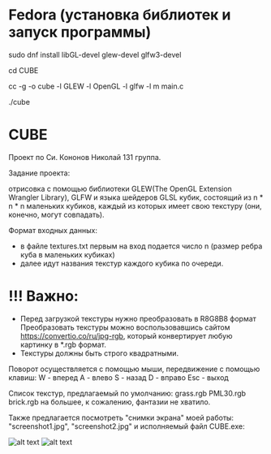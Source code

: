 # Fedora (установка библиотек и запуск программы)


sudo dnf install libGL-devel glew-devel glfw3-devel

cd CUBE

cc -g -o cube -l GLEW -l OpenGL -l glfw -l m main.c

./cube


# CUBE
Проект по Си. Кононов Николай 131 группа.


Задание проекта:

отрисовка с помощью библиотеки GLEW(The OpenGL Extension Wrangler Library), GLFW и языка шейдеров GLSL кубик, состоящий из n * n * n маленьких кубиков, каждый из которых имеет свою текстуру (они, конечно, могут совпадать).

Формат входных данных:
- в файле textures.txt первым на вход подается число n (размер ребра куба в маленьких кубиках)
- далее идут названия текстур каждого кубика по очереди.


# !!! Важно:
- Перед загрузкой текстуры нужно преобразовать в R8G8B8 формат
Преобразовать текстуры можно воспользовавшись сайтом https://convertio.co/ru/jpg-rgb,
который конвертирует любую картинку в *.rgb формат.
- Текстуры должны быть строго квадратными.


Поворот осуществляется с помощью мыши, передвижение с помощью клавиш:
W - вперед
A - влево
S - назад
D - вправо
Esc - выход

Список текстур, предлагаемый по умолчанию:
grass.rgb
PML30.rgb
brick.rgb
на большее, к сожалению, фантазии не хватило.

Также предлагается посмотреть "снимки экрана" моей работы: "screenshot1.jpg", "screenshot2.jpg" и исполняемый файл CUBE.exe:

![alt text](https://github.com/kononovk/CUBE_Linux/blob/master/CUBE/screenshot1.JPG)
![alt text](https://github.com/kononovk/CUBE_Linux/blob/master/CUBE/screenshot2.JPG)
